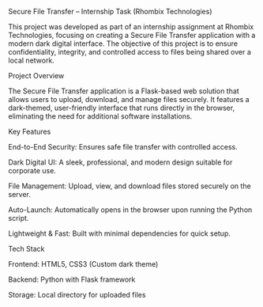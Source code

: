 Secure File Transfer – Internship Task (Rhombix Technologies)

This project was developed as part of an internship assignment at Rhombix Technologies, focusing on creating a Secure File Transfer application with a modern dark digital interface. The objective of this project is to ensure confidentiality, integrity, and controlled access to files being shared over a local network.

Project Overview

The Secure File Transfer application is a Flask-based web solution that allows users to upload, download, and manage files securely. It features a dark-themed, user-friendly interface that runs directly in the browser, eliminating the need for additional software installations.

Key Features

End-to-End Security: Ensures safe file transfer with controlled access.

Dark Digital UI: A sleek, professional, and modern design suitable for corporate use.

File Management: Upload, view, and download files stored securely on the server.

Auto-Launch: Automatically opens in the browser upon running the Python script.

Lightweight & Fast: Built with minimal dependencies for quick setup.

Tech Stack

Frontend: HTML5, CSS3 (Custom dark theme)

Backend: Python with Flask framework

Storage: Local directory for uploaded files
